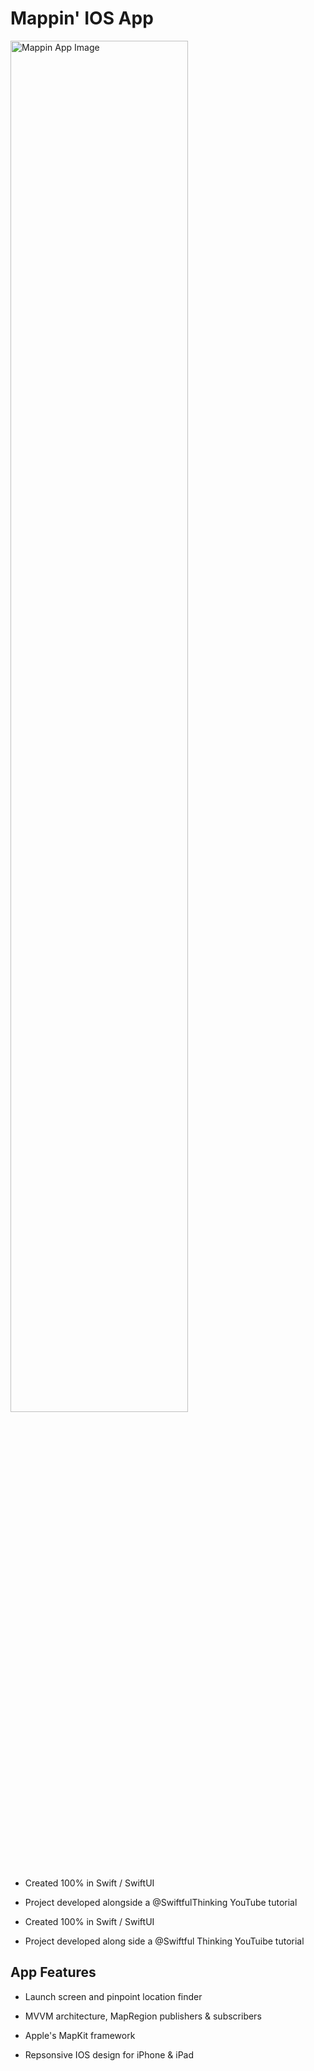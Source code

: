 # Mappin' IOS App

<p align="left">
    <img src="https://github.com/scottyschwartzowen/mappin/assets/map-app" alt="Mappin App Image" width="75%" />
</p>

- Created 100% in Swift / SwiftUI

- Project developed alongside a @SwiftfulThinking YouTube tutorial

- Created 100% in Swift / SwiftUI

- Project developed along side a @Swiftful Thinking YouTuibe tutorial

## App Features

- Launch screen and pinpoint location finder

- MVVM architecture, MapRegion publishers & subscribers

- Apple's MapKit framework

- Repsonsive IOS design for iPhone & iPad
